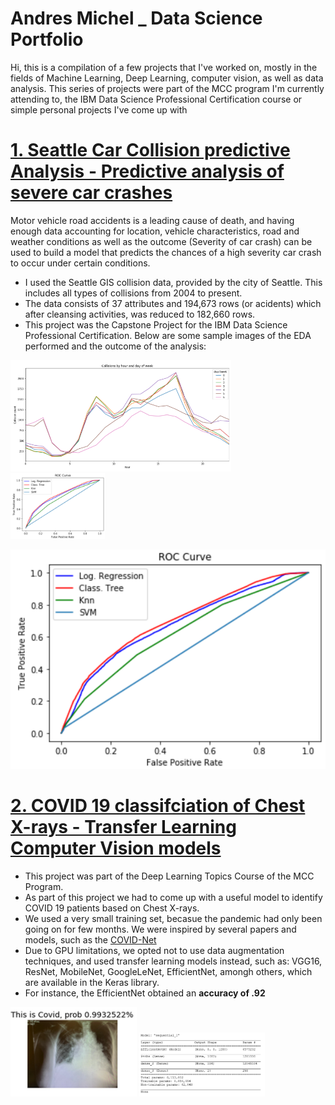  # Andres Michel  _   Data Science Portfolio
 
 Hi, this is a compilation of a few projects that I've worked on, mostly in the fields of Machine Learning, Deep Learning, computer vision, as well as data analysis. This series
 of projects were part of the MCC program I'm currently attending to, the IBM Data Science Professional Certification course or simple personal projects I've come up with 

 
 # [1. Seattle Car Collision predictive Analysis - Predictive analysis of severe car crashes](https://github.com/andresmichel92/Coursera_Capstone)
Motor vehicle road accidents is a leading cause of death, and having enough data accounting for location, vehicle characteristics, road and weather conditions as well as the outcome (Severity of car crash) can be used to build a model that predicts the chances of a high severity car crash to occur under certain conditions.
  * I used the Seattle GIS collision data, provided by the city of Seattle. This includes all types of collisions from 2004 to present. 
  * The data consists of 37 attributes and 194,673 rows (or acidents) which after cleansing activities, was reduced to 182,660 rows.
  * This project was the Capstone Project for the IBM Data Science Professional Certification.
Below are some sample images of the EDA performed and the outcome of the analysis:
<img src="https://github.com/andresmichel92/DS_Portfolio/blob/main/images/Collisions_by_hour_day.PNG" width="70%">
<img src="https://github.com/andresmichel92/DS_Portfolio/blob/main/images/Collisions_ROC.PNG" width="30%">

![](/images/Collisions_ROC.PNG)

 # [2. COVID 19 classifciation of Chest X-rays  - Transfer Learning Computer Vision models](https://colab.research.google.com/drive/1c44W0fMiaeEkBQt8RXbMFAD5BDwTeQi4?usp=sharing)
   * This project was part of the Deep Learning Topics Course of the MCC Program.
   * As part of this project we had to come up with a useful model to identify COVID 19 patients based on Chest X-rays.
   * We used a very small training set, becasue the pandemic had only been going on for few months. We were inspired by several papers and models, such as the [COVID-Net](https://www.technologyreview.es/s/12049/una-nueva-ia-podriadetectar-el-covid-19-en-una-radiografia-de-torax)
   * Due to GPU limitations, we opted not to use data augmentation techniques, and used transfer learning models instead, such as: VGG16, ResNet, MobileNet, GoogleLeNet, EfficientNet, amongh others, which are available in the Keras library.
   * For instance, the EfficientNet obtained an **accuracy of .92** 
<img src="https://github.com/andresmichel92/DS_Portfolio/blob/main/images/covid_test.PNG" width="40%">
<img src="https://github.com/andresmichel92/DS_Portfolio/blob/main/images/model.PNG" width="40%">

